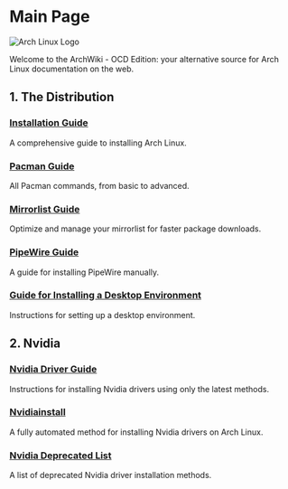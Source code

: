 # Main Page

![Arch Linux Logo](https://archlinux.org/static/logos/archlinux-logo-light-scalable.1ae4cc2e2469.svg)

Welcome to the ArchWiki - OCD Edition: your alternative source for Arch Linux documentation on the web.

## 1. The Distribution

### [Installation Guide](https://github.com/Justus0405/Arch-Wiki/blob/main/src/Installation/installation.md)
A comprehensive guide to installing Arch Linux.

### [Pacman Guide](https://github.com/Justus0405/Arch-Wiki/blob/main/src/Pacman/pacman.md)
All Pacman commands, from basic to advanced.

### [Mirrorlist Guide](https://github.com/Justus0405/Arch-Wiki/blob/main/src/Pacman/mirrorlist.md)
Optimize and manage your mirrorlist for faster package downloads.

### [PipeWire Guide](https://github.com/Justus0405/Arch-Wiki/blob/main/src/Pipewire/pipewire.md)
A guide for installing PipeWire manually.

### [Guide for Installing a Desktop Environment](https://github.com/Justus0405/Arch-Wiki/blob/main/src/Desktop/desktop.md)
Instructions for setting up a desktop environment.

## 2. Nvidia

### [Nvidia Driver Guide](https://github.com/Justus0405/Arch-Wiki/blob/main/src/Nvidia/nvidia.md)
Instructions for installing Nvidia drivers using only the latest methods.

### [Nvidiainstall](https://github.com/Justus0405/Nvidiainstall)
A fully automated method for installing Nvidia drivers on Arch Linux.

### [Nvidia Deprecated List](https://github.com/Justus0405/Arch-Wiki/blob/main/src/Nvidia/nvidia-depricated.md)
A list of deprecated Nvidia driver installation methods.
